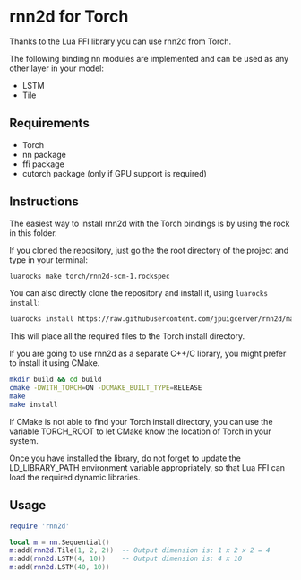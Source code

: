 # rnn2d for Torch

Thanks to the Lua FFI library you can use rnn2d from Torch.

The following binding nn modules are implemented and can be used as any other
layer in your model:

- LSTM
- Tile

## Requirements

- Torch
- nn package
- ffi package
- cutorch package (only if GPU support is required)

## Instructions

The easiest way to install rnn2d with the Torch bindings is by using the
rock in this folder.

If you cloned the repository, just go the the root directory of the project and
type in your terminal:

```sh
luarocks make torch/rnn2d-scm-1.rockspec
```

You can also directly clone the repository and install it, using
`luarocks install`:

```sh
luarocks install https://raw.githubusercontent.com/jpuigcerver/rnn2d/master/torch/rnn2d-scm-1.rockspec
```

This will place all the required files to the Torch install directory.

If you are going to use rnn2d as a separate C++/C library, you might prefer to
install it using CMake.

```sh
mkdir build && cd build
cmake -DWITH_TORCH=ON -DCMAKE_BUILT_TYPE=RELEASE
make
make install
```

If CMake is not able to find your Torch install directory, you can use the
variable TORCH_ROOT to let CMake know the location of Torch in your system.

Once you have installed the library, do not forget to update the
LD_LIBRARY_PATH environment variable appropriately, so that Lua FFI can load
the required dynamic libraries.

## Usage

```lua
require 'rnn2d'

local m = nn.Sequential()
m:add(rnn2d.Tile(1, 2, 2))  -- Output dimension is: 1 x 2 x 2 = 4
m:add(rnn2d.LSTM(4, 10))    -- Output dimension is: 4 x 10
m:add(rnn2d.LSTM(40, 10))   
```
